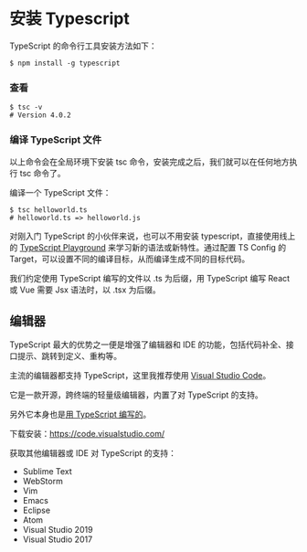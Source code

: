 # 安装 Typescript

TypeScript 的命令行工具安装方法如下：

```shell
$ npm install -g typescript
```

### 查看

```shell
$ tsc -v
# Version 4.0.2
```

### 编译 TypeScript 文件

以上命令会在全局环境下安装 tsc 命令，安装完成之后，我们就可以在任何地方执行 tsc 命令了。

编译一个 TypeScript 文件：

```shell
$ tsc helloworld.ts
# helloworld.ts => helloworld.js
```

对刚入门 TypeScript 的小伙伴来说，也可以不用安装 typescript，直接使用线上的 [TypeScript Playground](https://www.typescriptlang.org/play) 来学习新的语法或新特性。通过配置 TS Config 的 Target，可以设置不同的编译目标，从而编译生成不同的目标代码。

我们约定使用 TypeScript 编写的文件以 .ts 为后缀，用 TypeScript 编写 React 或 Vue 需要 Jsx 语法时，以 .tsx 为后缀。

## 编辑器

TypeScript 最大的优势之一便是增强了编辑器和 IDE 的功能，包括代码补全、接口提示、跳转到定义、重构等。

主流的编辑器都支持 TypeScript，这里我推荐使用 [Visual Studio Code](https://code.visualstudio.com/)。

它是一款开源，跨终端的轻量级编辑器，内置了对 TypeScript 的支持。

另外它本身也是[用 TypeScript 编写的](https://github.com/Microsoft/vscode/)。

下载安装：https://code.visualstudio.com/

获取其他编辑器或 IDE 对 TypeScript 的支持：

-   Sublime Text
-   WebStorm
-   Vim
-   Emacs
-   Eclipse
-   Atom
-   Visual Studio 2019
-   Visual Studio 2017
